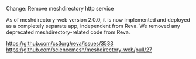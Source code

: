 Change: Remove meshdirectory http service

As of meshdirectory-web version 2.0.0, it is now
implemented and deployed as a completely separate app,
independent from Reva. We removed any deprecated
meshdirectory-related code from Reva.

<https://github.com/cs3org/reva/issues/3533>
<https://github.com/sciencemesh/meshdirectory-web/pull/27>
